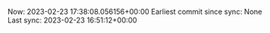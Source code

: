Now: 2023-02-23 17:38:08.056156+00:00 Earliest commit since sync: None Last sync: 2023-02-23 16:51:12+00:00
